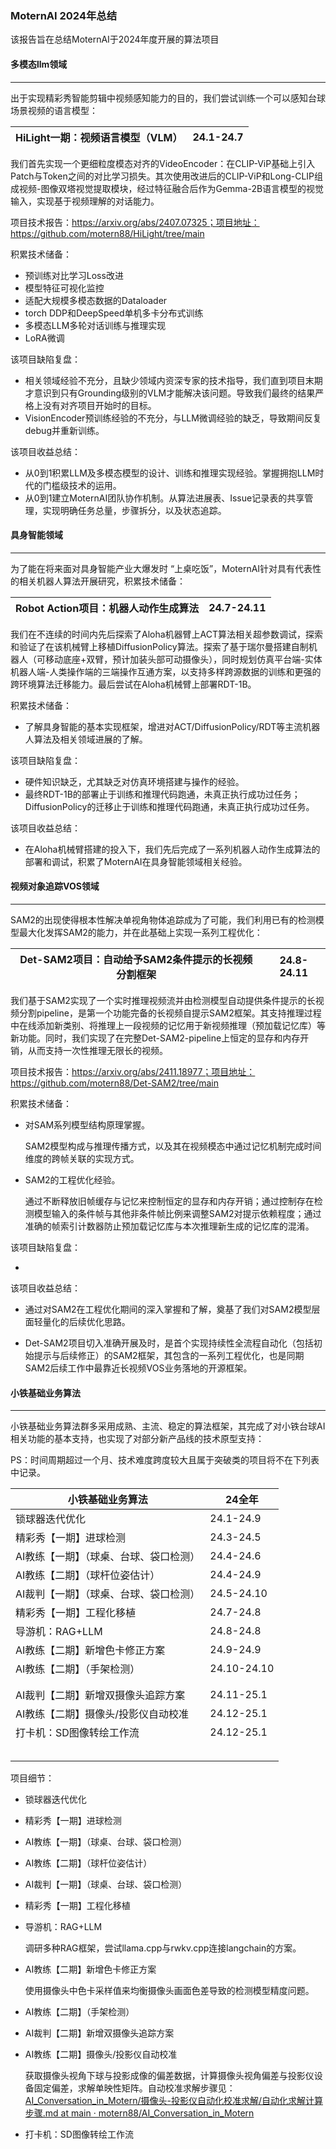 ### MoternAI 2024年总结

该报告旨在总结MoternAI于2024年度开展的算法项目



#### 多模态llm领域

------

出于实现精彩秀智能剪辑中视频感知能力的目的，我们尝试训练一个可以感知台球场景视频的语言模型：

| HiLight一期：视频语言模型（VLM） | 24.1-24.7 |
| -------------------------------- | --------- |

我们首先实现一个更细粒度模态对齐的VideoEncoder：在CLIP-ViP基础上引入Patch与Token之间的对比学习损失。其次使用改进后的CLIP-ViP和Long-CLIP组成视频-图像双塔视觉提取模块，经过特征融合后作为Gemma-2B语言模型的视觉输入，实现基于视频理解的对话能力。

项目技术报告：https://arxiv.org/abs/2407.07325；项目地址：https://github.com/motern88/HiLight/tree/main


积累技术储备：

- 预训练对比学习Loss改进
- 模型特征可视化监控
- 适配大规模多模态数据的Dataloader
- torch DDP和DeepSpeed单机多卡分布式训练
- 多模态LLM多轮对话训练与推理实现
- LoRA微调



该项目缺陷复盘：

- 相关领域经验不充分，且缺少领域内资深专家的技术指导，我们直到项目末期才意识到只有Grounding级别的VLM才能解决该问题。导致我们最终的结果严格上没有对齐项目开始时的目标。
- VisionEncoder预训练经验的不充分，与LLM微调经验的缺乏，导致期间反复debug并重新训练。



该项目收益总结：

- 从0到1积累LLM及多模态模型的设计、训练和推理实现经验。掌握拥抱LLM时代的门槛级技术的运用。
- 从0到1建立MoternAI团队协作机制。从算法进展表、Issue记录表的共享管理，实现明确任务总量，步骤拆分，以及状态追踪。



#### 具身智能领域

------

为了能在将来面对具身智能产业大爆发时 “上桌吃饭”，MoternAI针对具有代表性的相关机器人算法开展研究，积累技术储备：

| Robot Action项目：机器人动作生成算法 | 24.7-24.11 |
| ------------------------------------ | ---------- |

我们在不连续的时间内先后探索了Aloha机器臂上ACT算法相关超参数调试，探索和验证了在该机械臂上移植DiffusionPolicy算法。探索了基于瑞尔曼搭建自制机器人（可移动底座+双臂，预计加装头部可动摄像头），同时规划仿真平台端-实体机器人端-人类操作端的三端操作互通方案，以支持多样跨源数据的训练和更强的跨环境算法迁移能力。最后尝试在Aloha机械臂上部署RDT-1B。



积累技术储备：

- 了解具身智能的基本实现框架，增进对ACT/DiffusionPolicy/RDT等主流机器人算法及相关领域进展的了解。



该项目缺陷复盘：

- 硬件知识缺乏，尤其缺乏对仿真环境搭建与操作的经验。
- 最终RDT-1B的部署止于训练和推理代码跑通，未真正执行成功过任务；DiffusionPolicy的迁移止于训练和推理代码跑通，未真正执行成功过任务。



该项目收益总结：

- 在Aloha机械臂搭建的投入下，我们先后完成了一系列机器人动作生成算法的部署和调试，积累了MoternAI在具身智能领域相关经验。



#### 视频对象追踪VOS领域

------

SAM2的出现使得根本性解决单视角物体追踪成为了可能，我们利用已有的检测模型最大化发挥SAM2的能力，并在此基础上实现一系列工程优化：

| Det-SAM2项目：自动给予SAM2条件提示的长视频分割框架 | 24.8-24.11 |
| -------------------------------------------------- | ---------- |

我们基于SAM2实现了一个实时推理视频流并由检测模型自动提供条件提示的长视频分割pipeline，是第一个功能完备的长视频自提示SAM2框架。其支持推理过程中在线添加新类别、将推理上一段视频的记忆用于新视频推理（预加载记忆库）等新功能。同时，我们实现了在完整Det-SAM2-pipeline上恒定的显存和内存开销，从而支持一次性推理无限长的视频。

项目技术报告：https://arxiv.org/abs/2411.18977；项目地址：https://github.com/motern88/Det-SAM2/tree/main



积累技术储备：

- 对SAM系列模型结构原理掌握。

  SAM2模型构成与推理传播方式，以及其在视频模态中通过记忆机制完成时间维度的跨帧关联的实现方式。

- SAM2的工程优化经验。

  通过不断释放旧帧缓存与记忆来控制恒定的显存和内存开销；通过控制存在检测模型输入的条件帧与其他非条件帧比例来调整SAM2对提示依赖程度；通过准确的帧索引计数器防止预加载记忆库与本次推理新生成的记忆库的混淆。



该项目缺陷复盘：

- 



该项目收益总结：

- 通过对SAM2在工程优化期间的深入掌握和了解，奠基了我们对SAM2模型层面轻量化的后续优化思路。

- Det-SAM2项目切入准确开展及时，是首个实现持续性全流程自动化（包括初始提示与后续修正）的SAM2框架，其包含的一系列工程优化，也是同期SAM2后续工作中最靠近长视频VOS业务落地的开源框架。



#### 小铁基础业务算法

------

小铁基础业务算法群多采用成熟、主流、稳定的算法框架，其完成了对小铁台球AI相关功能的基本支持，也实现了对部分新产品线的技术原型支持：

PS：时间周期超过一个月、技术难度跨度较大且属于突破类的项目将不在下列表中记录。

| 小铁基础业务算法                       | 24全年      |
| -------------------------------------- | ----------- |
| 锁球器迭代优化                         | 24.1-24.9   |
| 精彩秀【一期】进球检测                 | 24.3-24.5   |
| AI教练【一期】（球桌、台球、袋口检测） | 24.4-24.6   |
| AI教练【二期】（球杆位姿估计）         | 24.4-24.9   |
| AI裁判【一期】（球桌、台球、袋口检测） | 24.5-24.10  |
| 精彩秀【一期】工程化移植               | 24.7-24.8   |
| 导游机：RAG+LLM                        | 24.8-24.8   |
| AI教练【二期】新增色卡修正方案         | 24.9-24.9   |
| AI教练【二期】（手架检测）             | 24.10-24.10 |
|                                        |             |
|                                        |             |
| AI裁判【二期】新增双摄像头追踪方案     | 24.11-25.1  |
| AI教练【二期】摄像头/投影仪自动校准    | 24.12-25.1  |
| 打卡机：SD图像转绘工作流               | 24.12-25.1  |
|                                        |             |
|                                        |             |
|                                        |             |
|                                        |             |
|                                        |             |


项目细节：

- 锁球器迭代优化

  

- 精彩秀【一期】进球检测

  

- AI教练【一期】（球桌、台球、袋口检测）

  

- AI教练【二期】（球杆位姿估计）

  

- AI裁判【一期】（球桌、台球、袋口检测）

  

- 精彩秀【一期】工程化移植

  

- 导游机：RAG+LLM

  调研多种RAG框架，尝试llama.cpp与rwkv.cpp连接langchain的方案。

- AI教练【二期】新增色卡修正方案

  使用摄像头中色卡采样值来均衡摄像头画面色差导致的检测模型精度问题。

- AI教练【二期】（手架检测）

  

- AI裁判【二期】新增双摄像头追踪方案

  

- AI教练【二期】摄像头/投影仪自动校准

  获取摄像头视角下球与投影成像的偏差数据，计算摄像头视角偏差与投影仪设备固定偏差，求解单映性矩阵。自动校准求解步骤见：[AI_Conversation_in_Motern/摄像头-投影仪自动化校准求解/自动化求解计算步骤.md at main · motern88/AI_Conversation_in_Motern](https://github.com/motern88/AI_Conversation_in_Motern/blob/main/摄像头-投影仪自动化校准求解/自动化求解计算步骤.md)

- 打卡机：SD图像转绘工作流

